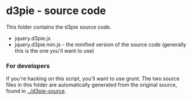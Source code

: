 # d3pie - source code

This folder contains the d3pie source code.

* jquery.d3pie.js
* jquery.d3pie.min.js - the minified version of the source code (generally this is the one you'll want to use)



### For developers

If you're hacking on this script, you'll want to use grunt. The two source files in this folder are automatically
generated from the original source, found in [../d3pie-source](../d3pie-source).